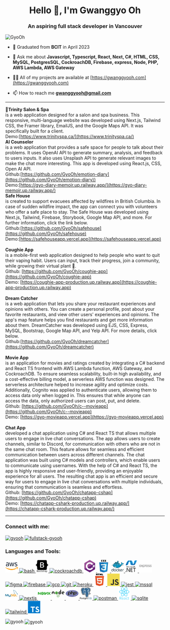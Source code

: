 <h1 align="center">Hello 👋, I'm Gwanggyo Oh</h1>
<h3 align="center">An aspiring full stack developer in Vancouver</h3>
<p align="left"> <img src="https://komarev.com/ghpvc/?username=GyoOh&label=Profile%20views&color=0e75b6&style=flat" alt="GyoOh" /> </p>

- 🔭 Graduated from **BCIT** in April 2023 

- 💬 Ask me about **Javascript, Typescript, React, Next, C#, HTML, CSS, MySQL, PostgresSQL, CockroachDB, Firebase, express, Node, PHP, AWS Lambda, AWS Gateway**

- 👨‍💻 All of my projects are available at [https://gwanggyooh.com](https://gwanggyooh.com)

- 📫 How to reach me **gwanggyooh@gmail.com**
---
 **Trinity Salon & Spa**<br> is a web application designed for a salon and spa business. This responsive, multi-language website was developed using Next.js, Tailwind CSS, the Framer library, EmailJS, and the Google Maps API. It was specifically built for a client.
 <br>Demo:[https://www.trinityspa.ca/](https://www.trinityspa.ca/)<br>
 **AI Counselor**<br> is a web application that provides a safe space for people to talk about their problems. It uses OpenAI API to generate summary, analysis, and feedback to users inputs. It also uses Unsplash API to generate relevant images to make the chat more interesting. This app is developed using React.js, CSS, Open AI API.
 <br>Github:[https://github.com/GyoOh/emotion-diary](https://github.com/GyoOh/emotion-diary))
 <br>Demo:[https://gyo-diary-memoir.up.railway.app/](https://gyo-diary-memoir.up.railway.app/)<br>
  **Safe House**<br> is created to support evacuees affected by wildfires in British Columbia. In case of sudden wildfire impact, the app can connect you with volunteers who offer a safe place to stay. The Safe House was developed using Next.js, Tailwind, Firebase, Storybook, Google Map API, and more. For further information, click the link below.
 <br>Github:[https://github.com/GyoOh/safehouse](https://github.com/GyoOh/safehouse)
 <br>Demo:[https://safehouseapp.vercel.app](https://safehouseapp.vercel.app)<br>
 <br>**Coughie App**<br> is a mobile-first web application designed to help people who want to quit their vaping habit. Users can input, track their progress, join a community, while growing their virtual plant 🌱.
 <br>Github: [https://github.com/GyoOh/coughie-app](https://github.com/GyoOh/coughie-app)
 <br>Demo: [https://coughie-app-production.up.railway.app](https://coughie-app-production.up.railway.app)<br>
  <br>**Dream Catcher**<br> is a web application that lets you share your restaurant experiences and opinions with others. You can create a personal profile, post about your favorite restaurants, and view other users' experiences and opinions. The app's map feature helps you find restaurants and get more information about them. DreamCatcher was developed using EJS, CSS, Express, MySQL, Bootstrap, Google Map API, and Yelp API. For more details, click below.<br>Github:[https://github.com/GyoOh/dreamcatcher](https://github.com/GyoOh/dreamcatcher)<br>
  <br>**Movie App**<br> is an application for movies and ratings created by integrating a C# backend and React TS frontend with AWS Lambda function, AWS Gateway, and CockroachDB. To ensure seamless scalability, built-in high availability, and a cost-effective billing model, a serverless AWS function was designed. The serverless architecture helped to increase agility and optimize costs. Additionally, Cognito was applied to authenticate users, allowing them to access data only when logged in. This ensures that while anyone can access the data, only authorized users can post, put, and delete. 
 <br>Github: [https://github.com/GyoOh/c--movieapp](https://github.com/GyoOh/c--movieapp)
 <br>Demo: [https://gyo-movieapp.vercel.app](https://gyo-movieapp.vercel.app)<br>
  <br> **Chat App**<br> developed a chat application using C# and React TS that allows multiple users to engage in live chat conversations. The app allows users to create channels, similar to Discord, for communication with others who are not in the same chat room. This feature allows for seamless and efficient communication between users across different channels. The chat application was built using C# models and controllers, which enable users to communicate using usernames. With the help of C# and React TS, the app is highly responsive and user-friendly, providing an enjoyable experience for all users. The resulting chat app is an efficient and secure way for users to engage in live chat conversations with multiple individuals, ensuring that communication is seamless and effortless.
 <br>Github: [https://github.com/GyoOh/chatapp-cshap](https://github.com/GyoOh/chatapp-cshap)
 <br>Demo: [https://chatapp-cshark-production.up.railway.app/](https://chatapp-cshark-production.up.railway.app/)<br>
 
---
<h3 align="left">Connect with me:</h3>
<p align="left">
<a href="https://twitter.com/gyooh" target="blank"><img align="center" src="https://raw.githubusercontent.com/rahuldkjain/github-profile-readme-generator/master/src/images/icons/Social/twitter.svg" alt="gyooh" height="30" width="40" /></a>
<a href="https://linkedin.com/in/fullstack-gyooh" target="blank"><img align="center" src="https://raw.githubusercontent.com/rahuldkjain/github-profile-readme-generator/master/src/images/icons/Social/linked-in-alt.svg" alt="fullstack-gyooh" height="30" width="40" /></a>
</p>

<h3 align="left">Languages and Tools:</h3>
<p align="left"> <a href="https://aws.amazon.com" target="_blank" rel="noreferrer"> <img src="https://raw.githubusercontent.com/devicons/devicon/master/icons/amazonwebservices/amazonwebservices-original-wordmark.svg" alt="aws" width="40" height="40"/> </a> <a href="https://www.gnu.org/software/bash/" target="_blank" rel="noreferrer"> <img src="https://www.vectorlogo.zone/logos/gnu_bash/gnu_bash-icon.svg" alt="bash" width="40" height="40"/> </a> <a href="https://getbootstrap.com" target="_blank" rel="noreferrer"> <img src="https://raw.githubusercontent.com/devicons/devicon/master/icons/bootstrap/bootstrap-plain-wordmark.svg" alt="bootstrap" width="40" height="40"/> </a> <a href="https://www.cockroachlabs.com/product/cockroachdb/" target="_blank" rel="noreferrer"> <img src="https://cdn.worldvectorlogo.com/logos/cockroachdb.svg" alt="cockroachdb" width="40" height="40"/> </a> <a href="https://www.w3schools.com/cs/" target="_blank" rel="noreferrer"> <img src="https://raw.githubusercontent.com/devicons/devicon/master/icons/csharp/csharp-original.svg" alt="csharp" width="40" height="40"/> </a> <a href="https://www.w3schools.com/css/" target="_blank" rel="noreferrer"> <img src="https://raw.githubusercontent.com/devicons/devicon/master/icons/css3/css3-original-wordmark.svg" alt="css3" width="40" height="40"/> </a> <a href="https://www.docker.com/" target="_blank" rel="noreferrer"> <img src="https://raw.githubusercontent.com/devicons/devicon/master/icons/docker/docker-original-wordmark.svg" alt="docker" width="40" height="40"/> </a> <a href="https://dotnet.microsoft.com/" target="_blank" rel="noreferrer"> <img src="https://raw.githubusercontent.com/devicons/devicon/master/icons/dot-net/dot-net-original-wordmark.svg" alt="dotnet" width="40" height="40"/> </a> <a href="https://expressjs.com" target="_blank" rel="noreferrer"> <img src="https://raw.githubusercontent.com/devicons/devicon/master/icons/express/express-original-wordmark.svg" alt="express" width="40" height="40"/> </a> <a href="https://www.figma.com/" target="_blank" rel="noreferrer"> <img src="https://www.vectorlogo.zone/logos/figma/figma-icon.svg" alt="figma" width="40" height="40"/> </a> <a href="https://firebase.google.com/" target="_blank" rel="noreferrer"> <img src="https://www.vectorlogo.zone/logos/firebase/firebase-icon.svg" alt="firebase" width="40" height="40"/> </a> <a href="https://cloud.google.com" target="_blank" rel="noreferrer"> <img src="https://www.vectorlogo.zone/logos/google_cloud/google_cloud-icon.svg" alt="gcp" width="40" height="40"/> </a> <a href="https://git-scm.com/" target="_blank" rel="noreferrer"> <img src="https://www.vectorlogo.zone/logos/git-scm/git-scm-icon.svg" alt="git" width="40" height="40"/> </a> <a href="https://heroku.com" target="_blank" rel="noreferrer"> <img src="https://www.vectorlogo.zone/logos/heroku/heroku-icon.svg" alt="heroku" width="40" height="40"/> </a> <a href="https://www.w3.org/html/" target="_blank" rel="noreferrer"> <img src="https://raw.githubusercontent.com/devicons/devicon/master/icons/html5/html5-original-wordmark.svg" alt="html5" width="40" height="40"/> </a> <a href="https://developer.mozilla.org/en-US/docs/Web/JavaScript" target="_blank" rel="noreferrer"> <img src="https://raw.githubusercontent.com/devicons/devicon/master/icons/javascript/javascript-original.svg" alt="javascript" width="40" height="40"/> </a> <a href="https://jestjs.io" target="_blank" rel="noreferrer"> <img src="https://www.vectorlogo.zone/logos/jestjsio/jestjsio-icon.svg" alt="jest" width="40" height="40"/> </a> <a href="https://www.microsoft.com/en-us/sql-server" target="_blank" rel="noreferrer"> <img src="https://www.svgrepo.com/show/303229/microsoft-sql-server-logo.svg" alt="mssql" width="40" height="40"/> </a> <a href="https://www.mysql.com/" target="_blank" rel="noreferrer"> <img src="https://raw.githubusercontent.com/devicons/devicon/master/icons/mysql/mysql-original-wordmark.svg" alt="mysql" width="40" height="40"/> </a> <a href="https://nextjs.org/" target="_blank" rel="noreferrer"> <img src="https://cdn.worldvectorlogo.com/logos/nextjs-2.svg" alt="nextjs" width="40" height="40"/> </a> <a href="https://www.nginx.com" target="_blank" rel="noreferrer"> <img src="https://raw.githubusercontent.com/devicons/devicon/master/icons/nginx/nginx-original.svg" alt="nginx" width="40" height="40"/> </a> <a href="https://nodejs.org" target="_blank" rel="noreferrer"> <img src="https://raw.githubusercontent.com/devicons/devicon/master/icons/nodejs/nodejs-original-wordmark.svg" alt="nodejs" width="40" height="40"/> </a> <a href="https://www.php.net" target="_blank" rel="noreferrer"> <img src="https://raw.githubusercontent.com/devicons/devicon/master/icons/php/php-original.svg" alt="php" width="40" height="40"/> </a> <a href="https://www.postgresql.org" target="_blank" rel="noreferrer"> <img src="https://raw.githubusercontent.com/devicons/devicon/master/icons/postgresql/postgresql-original-wordmark.svg" alt="postgresql" width="40" height="40"/> </a> <a href="https://postman.com" target="_blank" rel="noreferrer"> <img src="https://www.vectorlogo.zone/logos/getpostman/getpostman-icon.svg" alt="postman" width="40" height="40"/> </a> <a href="https://reactjs.org/" target="_blank" rel="noreferrer"> <img src="https://raw.githubusercontent.com/devicons/devicon/master/icons/react/react-original-wordmark.svg" alt="react" width="40" height="40"/> </a> <a href="https://www.sqlite.org/" target="_blank" rel="noreferrer"> <img src="https://www.vectorlogo.zone/logos/sqlite/sqlite-icon.svg" alt="sqlite" width="40" height="40"/> </a> <a href="https://tailwindcss.com/" target="_blank" rel="noreferrer"> <img src="https://www.vectorlogo.zone/logos/tailwindcss/tailwindcss-icon.svg" alt="tailwind" width="40" height="40"/> </a> <a href="https://www.typescriptlang.org/" target="_blank" rel="noreferrer"> <img src="https://raw.githubusercontent.com/devicons/devicon/master/icons/typescript/typescript-original.svg" alt="typescript" width="40" height="40"/> </a> </p>

<p><img align="left" src="https://github-readme-stats.vercel.app/api/top-langs?username=gyooh&show_icons=true&locale=en&layout=compact" alt="gyooh" /></p>

<p>&nbsp;<img align="center" src="https://github-readme-stats.vercel.app/api?username=gyooh&show_icons=true&locale=en" alt="gyooh" /></p>
